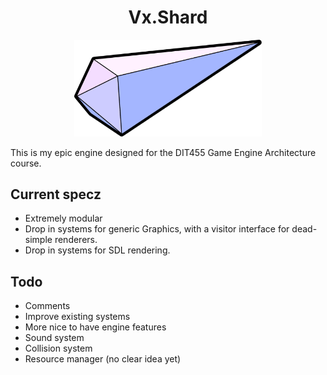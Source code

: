 <h1 align="center">Vx.Shard</h1>
<p align="center">
    <img width="300" src="VxShard-logo.svg">
</p>
This is my epic engine designed for the DIT455 Game Engine Architecture course.

## Current specz
* Extremely modular
* Drop in systems for generic Graphics, with a visitor interface for dead-simple renderers.
* Drop in systems for SDL rendering.

## Todo
* Comments
* Improve existing systems
* More nice to have engine features
* Sound system
* Collision system
* Resource manager (no clear idea yet)
